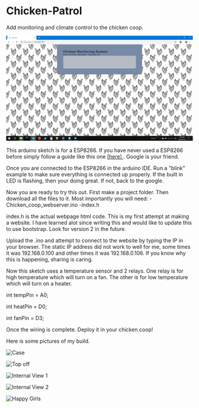 # Chicken-Patrol
Add monitoring and climate control to the chicken coop. 

![ChickenPatrol](Home.png)

This arduino sketch is for a ESP8266. If you have never used a ESP8266 before simply follow a guide like this one <a target="_blank" rel="noopener noreferrer" href=http://www.whatimade.today/esp8266-easiest-way-to-program-so-far/> [here] </a>. Google is your friend.

Once you are connected to the ESP8266 in the arduino IDE. Run a "blink" example to make sure everything is connected up properly. If the built in LED is flashing, then your doing great. If not, back to the google. 

Now you are ready to try this out. First make a project folder. Then download all the files to it. Most importantly you will need:
-Chicken_coop_webserver.ino 
-index.h

index.h is the actual webpage html code. This is my first attempt at making a website. I have learned alot since writing this and would like to update this to use bootstrap. Look for version 2 in the future. 

Upload the .ino and attempt to connect to the website by typing the IP in your browser. The static IP address did not work to well for me, some times it was 192.168.0.100 and other times it was 192.168.0.106. If you know why this is happening, sharing is caring. 

Now this sketch uses a temperature sensor and 2 relays. One relay is for high temperature which will turn on a fan. The other is for low temperature which will turn on a heater. 

int tempPin = A0;

int heatPin = D0;

int fanPin = D3;

Once the wiring is complete. Deploy it in your chicken coop! 

Here is some pictures of my build. 


![Case](20190112_154711.jpg)

![Top off](20190112_154717.jpg)

![Internal View 1](20190113_163750.jpg)

![Internal View 2](20190113_163806.jpg)

![Happy Girls](20190130_182349.jpg)

